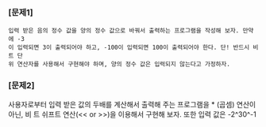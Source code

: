 ### [문제1]
```
입력 받은 음의 정수 값을 양의 정수 값으로 바꿔서 출력하는 프로그램을 작성해 보자. 만약에 -3
이 입력되면 3이 출력되어야 하고, -100이 입력되면 100이 출력되어야 한다. 단! 반드시 비트 단
위 연산자를 사용해서 구현해야 하며, 양의 정수 값은 입력되지 않는다고 가정하자.
```

### [문제2] 
사용자로부터 입력 받은 값의 두배를 계산해서 출력해 주는 프로그램을 * (곱셈) 연산이 아닌, 비
트 쉬프트 연산(<< or >>)을 이용해서 구현해 보자. 또한 입력 값은 -2^30^-1

